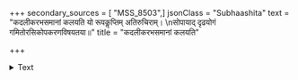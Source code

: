 +++
secondary_sources = [ "MSS_8503",]
jsonClass = "Subhaashita"
text = "कदलीकरभसमानां कलयति यो रूपकॢप्तिम् अतिरुचिराम्।  \nसोपायाद् दृढयोगं गमितोरसिकोपकरणविषयतया॥"
title = "कदलीकरभसमानां कलयति"

+++

<details><summary>Text</summary>

कदलीकरभसमानां कलयति यो रूपकॢप्तिम् अतिरुचिराम्।  
सोपायाद् दृढयोगं गमितोरसिकोपकरणविषयतया॥
</details>
